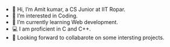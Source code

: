 - 👋 Hi, I’m Amit kumar, a CS Junior at IIT Ropar.
- 👀 I’m interested in Coding.
- 🌱 I’m currently learning Web development.
- 💻 I am proficient in C and C++.
- 💞️ Looking forward to collabarote on some intersting projects.

<!---
amithrx/amithrx is a ✨ special ✨ repository because its `README.md` (this file) appears on your GitHub profile.
You can click the Preview link to take a look at your changes.
--->
